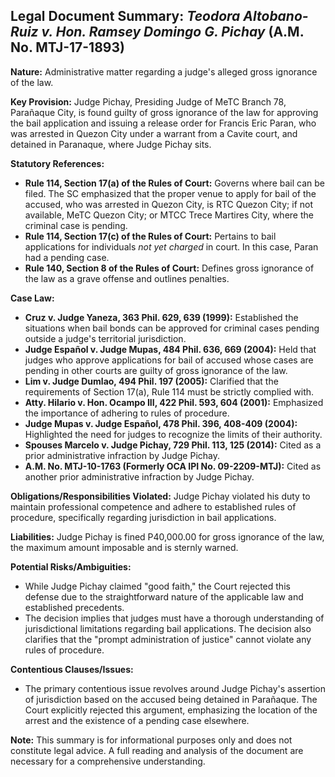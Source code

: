 ## Legal Document Summary: *Teodora Altobano-Ruiz v. Hon. Ramsey Domingo G. Pichay* (A.M. No. MTJ-17-1893)

**Nature:** Administrative matter regarding a judge's alleged gross ignorance of the law.

**Key Provision:** Judge Pichay, Presiding Judge of MeTC Branch 78, Parañaque City, is found guilty of gross ignorance of the law for approving the bail application and issuing a release order for Francis Eric Paran, who was arrested in Quezon City under a warrant from a Cavite court, and detained in Paranaque, where Judge Pichay sits.

**Statutory References:**

*   **Rule 114, Section 17(a) of the Rules of Court:** Governs where bail can be filed. The SC emphasized that the proper venue to apply for bail of the accused, who was arrested in Quezon City, is RTC Quezon City; if not available, MeTC Quezon City; or MTCC Trece Martires City, where the criminal case is pending.
*   **Rule 114, Section 17(c) of the Rules of Court:** Pertains to bail applications for individuals *not yet charged* in court. In this case, Paran had a pending case.
*   **Rule 140, Section 8 of the Rules of Court:** Defines gross ignorance of the law as a grave offense and outlines penalties.

**Case Law:**

*   **Cruz v. Judge Yaneza, 363 Phil. 629, 639 (1999):** Established the situations when bail bonds can be approved for criminal cases pending outside a judge's territorial jurisdiction.
*   **Judge Español v. Judge Mupas, 484 Phil. 636, 669 (2004):** Held that judges who approve applications for bail of accused whose cases are pending in other courts are guilty of gross ignorance of the law.
*   **Lim v. Judge Dumlao, 494 Phil. 197 (2005):** Clarified that the requirements of Section 17(a), Rule 114 must be strictly complied with.
*   **Atty. Hilario v. Hon. Ocampo III, 422 Phil. 593, 604 (2001):** Emphasized the importance of adhering to rules of procedure.
*   **Judge Mupas v. Judge Español, 478 Phil. 396, 408-409 (2004):** Highlighted the need for judges to recognize the limits of their authority.
*   **Spouses Marcelo v. Judge Pichay, 729 Phil. 113, 125 (2014):** Cited as a prior administrative infraction by Judge Pichay.
*   **A.M. No. MTJ-10-1763 (Formerly OCA IPI No. 09-2209-MTJ):** Cited as another prior administrative infraction by Judge Pichay.

**Obligations/Responsibilities Violated:** Judge Pichay violated his duty to maintain professional competence and adhere to established rules of procedure, specifically regarding jurisdiction in bail applications.

**Liabilities:** Judge Pichay is fined P40,000.00 for gross ignorance of the law, the maximum amount imposable and is sternly warned.

**Potential Risks/Ambiguities:**

*   While Judge Pichay claimed "good faith," the Court rejected this defense due to the straightforward nature of the applicable law and established precedents.
*   The decision implies that judges must have a thorough understanding of jurisdictional limitations regarding bail applications. The decision also clarifies that the "prompt administration of justice" cannot violate any rules of procedure.

**Contentious Clauses/Issues:**

*   The primary contentious issue revolves around Judge Pichay's assertion of jurisdiction based on the accused being detained in Parañaque. The Court explicitly rejected this argument, emphasizing the location of the arrest and the existence of a pending case elsewhere.

**Note:** This summary is for informational purposes only and does not constitute legal advice. A full reading and analysis of the document are necessary for a comprehensive understanding.
